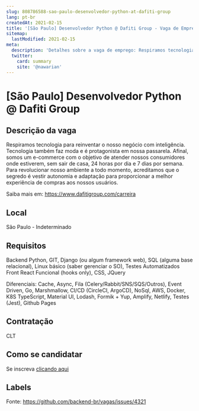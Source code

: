 ```yaml
---
slug: 808786588-sao-paulo-desenvolvedor-python-at-dafiti-group
lang: pt-br
createdAt: 2021-02-15
title: '[São Paulo] Desenvolvedor Python @ Dafiti Group - Vaga de Emprego'
sitemap:
  lastModified: 2021-02-15
meta:
  description: 'Detalhes sobre a vaga de emprego: Respiramos tecnologia para reinventar o nosso negócio com inteligência. Tecnologia também faz moda e é protagonista em nossa passarela. Afinal, somos um e-commerce com o objetivo de atender nossos consumidores onde estiverem, sem sair de casa, 24 horas por dia e 7 dias por semana. Para revolucionar nosso ambiente a todo momento, acreditamos que o segredo é vestir autonomia e adaptação para proporcionar a melhor experiência de compras aos nossos usuários. Saiba mais em: https://www.dafitigroup.com/carreira'
  twitter:
    card: summary
    site: '@nawarian'
---
```


# [São Paulo] Desenvolvedor Python @ Dafiti Group

## Descrição da vaga

Respiramos tecnologia para reinventar o nosso negócio com inteligência.
Tecnologia também faz moda e é protagonista em nossa passarela. Afinal, somos um e-commerce com o objetivo de atender nossos consumidores onde estiverem, sem sair de casa, 24 horas por dia e 7 dias por semana. Para revolucionar nosso ambiente a todo momento, acreditamos que o segredo é vestir autonomia e adaptação para proporcionar a melhor experiência de compras aos nossos usuários.

Saiba mais em: https://www.dafitigroup.com/carreira

## Local

São Paulo - Indeterminado

## Requisitos

Backend
Python, GIT, Django (ou algum framework web), SQL (alguma base relacional), Linux básico (saber gerenciar o SO), Testes Automatizados
Front
React Funcional (hooks only), CSS, JQuery

Diferenciais:
Cache, Async, Fila (Celery/Rabbit/SNS/SQS/Outros), Event Driven, Go, Marshmallow, CI/CD (CircleCI, ArgoCD), NoSql, AWS, Docker, K8S
TypeScript, Material UI, Lodash, Formik + Yup, Amplify, Netlify, Testes (Jest), Github Pages

## Contratação

CLT

## Como se candidatar

Se inscreva [clicando aqui](https://www.pyjobs.com.br/job/2103)

## Labels



Fonte: https://github.com/backend-br/vagas/issues/4321